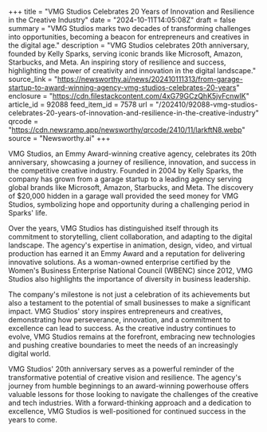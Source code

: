 +++
title = "VMG Studios Celebrates 20 Years of Innovation and Resilience in the Creative Industry"
date = "2024-10-11T14:05:08Z"
draft = false
summary = "VMG Studios marks two decades of transforming challenges into opportunities, becoming a beacon for entrepreneurs and creatives in the digital age."
description = "VMG Studios celebrates 20th anniversary, founded by Kelly Sparks, serving iconic brands like Microsoft, Amazon, Starbucks, and Meta. An inspiring story of resilience and success, highlighting the power of creativity and innovation in the digital landscape."
source_link = "https://newsworthy.ai/news/202410111313/from-garage-startup-to-award-winning-agency-vmg-studios-celebrates-20-years"
enclosure = "https://cdn.filestackcontent.com/4xG79GCzQhK5jvFcnwIK"
article_id = 92088
feed_item_id = 7578
url = "/202410/92088-vmg-studios-celebrates-20-years-of-innovation-and-resilience-in-the-creative-industry"
qrcode = "https://cdn.newsramp.app/newsworthy/qrcode/2410/11/larkftN8.webp"
source = "Newsworthy.ai"
+++

<p>VMG Studios, an Emmy Award-winning creative agency, celebrates its 20th anniversary, showcasing a journey of resilience, innovation, and success in the competitive creative industry. Founded in 2004 by Kelly Sparks, the company has grown from a garage startup to a leading agency serving global brands like Microsoft, Amazon, Starbucks, and Meta. The discovery of $20,000 hidden in a garage wall provided the seed money for VMG Studios, symbolizing hope and opportunity during a challenging period in Sparks' life.</p><p>Over the years, VMG Studios has distinguished itself through its commitment to storytelling, client collaboration, and adapting to the digital landscape. The agency's expertise in animation, design, video, and virtual production has earned it an Emmy Award and a reputation for delivering innovative solutions. As a woman-owned enterprise certified by the Women's Business Enterprise National Council (WBENC) since 2012, VMG Studios also highlights the importance of diversity in business leadership.</p><p>The company's milestone is not just a celebration of its achievements but also a testament to the potential of small businesses to make a significant impact. VMG Studios' story inspires entrepreneurs and creatives, demonstrating how perseverance, innovation, and a commitment to excellence can lead to success. As the creative industry continues to evolve, VMG Studios remains at the forefront, embracing new technologies and pushing creative boundaries to meet the needs of an increasingly digital world.</p><p>VMG Studios' 20th anniversary serves as a powerful reminder of the transformative potential of creative vision and resilience. The agency's journey from humble beginnings to an award-winning powerhouse offers valuable lessons for those looking to navigate the challenges of the creative and tech industries. With a forward-thinking approach and a dedication to excellence, VMG Studios is well-positioned for continued success in the years to come.</p>